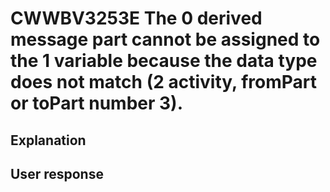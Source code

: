 # CWWBV3253E The 0 derived message part cannot be assigned to the 1 variable because the data type does not match (2 activity, fromPart or toPart number 3).

## Explanation

## User response